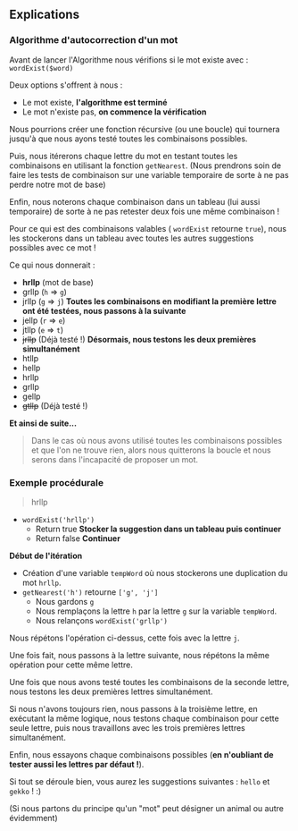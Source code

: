 ## Explications

### Algorithme d'autocorrection d'un mot

Avant de lancer l'Algorithme nous vérifions si le mot existe avec :
`wordExist($word)`

Deux options s'offrent à nous :

- Le mot existe, **l'algorithme est terminé**
- Le mot n'existe pas, **on commence la vérification**

Nous pourrions créer une fonction récursive (ou une boucle) qui tournera jusqu'à que nous ayons testé toutes les combinaisons possibles.

Puis, nous itérerons chaque lettre du mot en testant toutes les combinaisons en utilisant la fonction `getNearest`. (Nous prendrons soin de faire les tests de combinaison sur une variable temporaire de sorte à ne pas perdre notre mot de base)

Enfin, nous noterons chaque combinaison dans un tableau (lui aussi temporaire) de sorte à ne pas retester deux fois une même combinaison !

Pour ce qui est des combinaisons valables ( `wordExist` retourne `true`), nous les stockerons dans un tableau avec toutes les autres suggestions possibles avec ce mot !

Ce qui nous donnerait :

- **hrllp** (mot de base)
- grllp (`h` => `g`)
- jrllp (`g` => `j`)
  **Toutes les combinaisons en modifiant la première lettre ont été testées, nous passons à la suivante**
- jellp (`r` => `e`)
- jtllp (`e` => `t`)
- ~~jrllp~~ (Déjà testé !)
  **Désormais, nous testons les deux premières simultanément**
- htllp
- hellp
- hrllp
- grllp
- gellp
- ~~gtllp~~ (Déjà testé !)

**Et ainsi de suite...**

> Dans le cas où nous avons utilisé toutes les combinaisons possibles et que l'on ne trouve rien, alors nous quitterons la boucle et nous serons dans l'incapacité de proposer un mot.

### Exemple procédurale

> hrllp

- `wordExist('hrllp')`
  - Return true
    **Stocker la suggestion dans un tableau puis continuer**
  - Return false
    **Continuer**

**Début de l'itération**

- Création d'une variable `tempWord` où nous stockerons une duplication du mot `hrllp`.
- `getNearest('h')` retourne `['g', 'j']`
  - Nous gardons `g`
  - Nous remplaçons la lettre `h` par la lettre `g` sur la variable `tempWord`.
  - Nous relançons `wordExist('grllp')`

Nous répétons l'opération ci-dessus, cette fois avec la lettre `j`.

Une fois fait, nous passons à la lettre suivante, nous répétons la même opération pour cette même lettre.

Une fois que nous avons testé toutes les combinaisons de la seconde lettre, nous testons les deux premières lettres simultanément.

Si nous n'avons toujours rien, nous passons à la troisième lettre, en exécutant la même logique, nous testons chaque combinaison pour cette seule lettre, puis nous travaillons avec les trois premières lettres simultanément.

Enfin, nous essayons chaque combinaisons possibles (**en n'oubliant de tester aussi les lettres par défaut !**).

Si tout se déroule bien, vous aurez les suggestions suivantes :
`hello` et `gekko` ! :)

(Si nous partons du principe qu'un "mot" peut désigner un animal ou autre évidemment)
